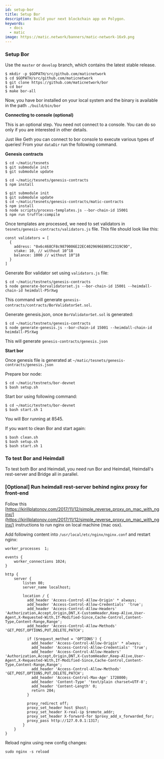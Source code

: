 ```yaml
---
id: setup-bor
title: Setup Bor
description: Build your next blockchain app on Polygon.
keywords:
  - docs
  - matic
image: https://matic.network/banners/matic-network-16x9.png 
---
```

### Setup Bor

Use the `master` or `develop` branch, which contains the latest stable release.

    $ mkdir -p $GOPATH/src/github.com/maticnetwork
    $ cd $GOPATH/src/github.com/maticnetwork
    $ git clone https://github.com/maticnetwork/bor
    $ cd bor
    $ make bor-all

Now, you have bor installed on your local system and the binary is available in the path `./build/bin/bor`

**Connecting to console (optional)**

This is an optional step. You need not connect to a console. You can do so only if you are interested in other details.

Just like Geth you can connect to bor console to execute various types of queries! From your `dataDir` run the following command.

**Genesis contracts**

    $ cd ~/matic/tesnets
    $ git submodule init
    $ git submodule update

    $ cd ~/matic/tesnets/genesis-contracts
    $ npm install

    $ git submodule init
    $ git submodule update
    $ cd ~/matic/tesnets/genesis-contracts/matic-contracts
    $ npm install
    $ node scripts/process-templates.js --bor-chain-id 15001
    $ npm run truffle:compile

Once templates are processed, we need to set validators in `tesnets/genesis-contracts/validators.js` file. This file should look like this:

    const validators = [
      {
        address: "0x6c468CF8c9879006E22EC4029696E005C2319C9D",
        stake: 10, // without 10^18
        balance: 1000 // without 10^18
      }
    ]

Generate Bor validator set using `validators.js` file:

    $ cd ~/matic/testnets/genesis-contracts
    $ node generate-borvalidatorset.js --bor-chain-id 15001 --heimdall-chain-id heimdall-P5rXwg

This command will generate `genesis-contracts/contracts/BorValidatorSet.sol`.

Generate genesis.json, once `BorValidatorSet.sol` is generated: 

    $ cd ~/matic/testnets/genesis-contracts
    $ node generate-genesis.js --bor-chain-id 15001 --heimdall-chain-id heimdall-P5rXwg

This will generate `genesis-contracts/genesis.json`

**Start bor**

Once genesis file is generated at `~/matic/tesnets/genesis-contracts/genesis.json`

Prepare bor node:

    $ cd ~/matic/testnets/bor-devnet
    $ bash setup.sh

Start bor using following command:

    $ cd ~/matic/testnets/bor-devnet
    $ bash start.sh 1

You will Bor running at 8545.

If you want to clean Bor and start again:

    $ bash clean.sh
    $ bash setup.sh
    $ bash start.sh 1

### To test Bor and Heimdall

To test both Bor and Heimdall, you need run Bor and Heimdall, Heimdall's rest-server and Bridge all in parallel.

### [Optional] Run heimdall rest-server behind nginx proxy for front-end

Follow this [https://kirillplatonov.com/2017/11/12/simple_reverse_proxy_on_mac_with_nginx/](https://kirillplatonov.com/2017/11/12/simple_reverse_proxy_on_mac_with_nginx/) instructions to run nginx on local machine (mac osx).

Add following content into `/usr/local/etc/nginx/nginx.conf` and restart nginx:

    worker_processes  1;
    
    events {
        worker_connections 1024;
    }
    
    http {
        server {
            listen 80;
            server_name localhost;
    
            location / {
              add_header 'Access-Control-Allow-Origin' * always;
              add_header 'Access-Control-Allow-Credentials' 'true';
              add_header 'Access-Control-Allow-Headers' 'Authorization,Accept,Origin,DNT,X-CustomHeader,Keep-Alive,User-Agent,X-Requested-With,If-Modified-Since,Cache-Control,Content-Type,Content-Range,Range';
              add_header 'Access-Control-Allow-Methods' 'GET,POST,OPTIONS,PUT,DELETE,PATCH';
    
              if ($request_method = 'OPTIONS') {
                add_header 'Access-Control-Allow-Origin' * always;
                add_header 'Access-Control-Allow-Credentials' 'true';
                add_header 'Access-Control-Allow-Headers' 'Authorization,Accept,Origin,DNT,X-CustomHeader,Keep-Alive,User-Agent,X-Requested-With,If-Modified-Since,Cache-Control,Content-Type,Content-Range,Range';
                add_header 'Access-Control-Allow-Methods' 'GET,POST,OPTIONS,PUT,DELETE,PATCH';
                add_header 'Access-Control-Max-Age' 1728000;
                add_header 'Content-Type' 'text/plain charset=UTF-8';
                add_header 'Content-Length' 0;
                return 204;
              }
    
              proxy_redirect off;
              proxy_set_header host $host;
              proxy_set_header X-real-ip $remote_addr;
              proxy_set_header X-forward-for $proxy_add_x_forwarded_for;
              proxy_pass http://127.0.0.1:1317;
            }
        }
    }

Reload nginx using new config changes:

    sudo nginx -s reload